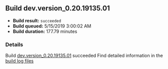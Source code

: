 ## Build dev.version_0.20.19135.01
- **Build result:** `succeeded`
- **Build queued:** 5/15/2019 3:00:02 AM
- **Build duration:** 177.79 minutes
### Details
Build [dev.version_0.20.19135.01](https://winappstudio.visualstudio.com/web/build.aspx?pcguid=a4ef43be-68ce-4195-a619-079b4d9834c2&builduri=vstfs%3a%2f%2f%2fBuild%2fBuild%2f27958) succeeded
Find detailed information in the [build log files](https://uwpctdiags.blob.core.windows.net/buildlogs/dev.version_0.20.19135.01_logs.zip)

